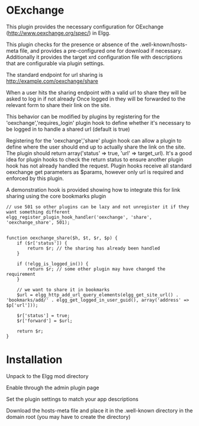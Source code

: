 # OExchange

This plugin provides the necessary configuration for OExchange (http://www.oexchange.org/spec/) in Elgg.

This plugin checks for the presence or absence of the .well-known/hosts-meta file, and provides a pre-configured
one for download if necessary.  Additionally it provides the target xrd configuration file with descriptions that
are configurable via plugin settings.

The standard endpoint for url sharing is http://example.com/oexchange/share

When a user hits the sharing endpoint with a valid url to share they will be asked to log in if not already
Once logged in they will be forwarded to the relevant form to share their link on the site.

This behavior can be modified by plugins by registering for the 'oexchange','requires_login' plugin hook to define
whether it's necessary to be logged in to handle a shared url (default is true)

Registering for the 'oexchange','share' plugin hook can allow a plugin to define where the user should end up to actually
share the link on the site.  The plugin should return array('status' => true, 'url' => target_url).
It's a good idea for plugin hooks to check the return status to ensure another plugin hook has not already handled the request.
Plugin hooks receive all standard oexchange get parameters as $params, however only url is required and enforced by this plugin.

A demonstration hook is provided showing how to integrate this for link sharing using the core bookmarks plugin

```
// use 501 so other plugins can be lazy and not unregister it if they want something different
elgg_register_plugin_hook_handler('oexchange', 'share', 'oexchange_share', 501);


function oexchange_share($h, $t, $r, $p) {
	if ($r['status']) {
		return $r; // the sharing has already been handled
	}
	
	if (!elgg_is_logged_in()) {
		return $r; // some other plugin may have changed the requirement
	}
	
	// we want to share it in bookmarks
	$url = elgg_http_add_url_query_elements(elgg_get_site_url() . 'bookmarks/add/' . elgg_get_logged_in_user_guid(), array('address' => $p['url']));
	
	$r['status'] = true;
	$r['forward'] = $url;
	
	return $r;
}
```



# Installation

Unpack to the Elgg mod directory

Enable through the admin plugin page

Set the plugin settings to match your app descriptions

Download the hosts-meta file and place it in the .well-known directory in the domain root (you may have to create the directory)